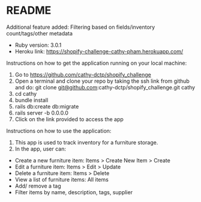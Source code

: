 # README

Additional feature added: 
Filtering based on fields/inventory count/tags/other metadata

* Ruby version: 3.0.1 
* Heroku link: https://shopify-challenge-cathy-pham.herokuapp.com/

Instructions on how to get the application running on your local machine:
1. Go to https://github.com/cathy-dctp/shopify_challenge
2. Open a terminal and clone your repo by taking the ssh link from github and do: 
git clone git@github.com:cathy-dctp/shopify_challenge.git cathy
3. cd cathy
4. bundle install
5. rails db:create db:migrate
6. rails server -b 0.0.0.0
7. Click on the link provided to access the app

Instructions on how to use the application:
1. This app is used to track inventory for a furniture storage.
2. In the app, user can: 
* Create a new furniture item: Items > Create New Item > Create
* Edit a furniture item: Items > Edit > Update 
* Delete a furniture item: Items > Delete 
* View a list of furniture items: All items 
* Add/ remove a tag
* Filter items by name, description, tags, supplier
